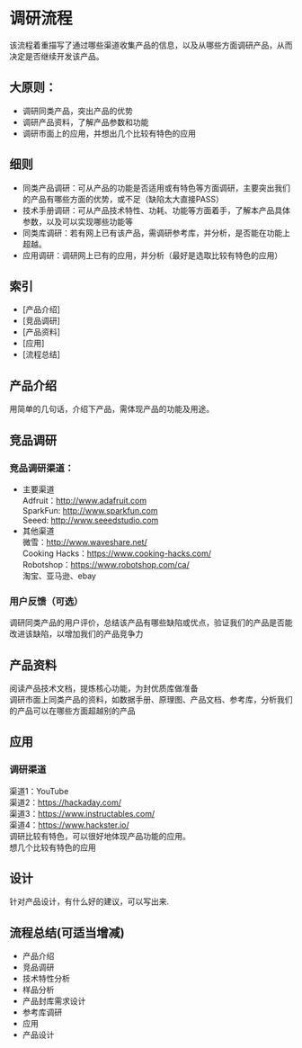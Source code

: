 # 调研流程
该流程着重描写了通过哪些渠道收集产品的信息，以及从哪些方面调研产品，从而决定是否继续开发该产品。
## 大原则：
 * 调研同类产品，突出产品的优势
 * 调研产品资料，了解产品参数和功能
 * 调研市面上的应用，并想出几个比较有特色的应用
## 细则
 * 同类产品调研：可从产品的功能是否适用或有特色等方面调研，主要突出我们的产品有哪些方面的优势，或不足（缺陷太大直接PASS）
 * 技术手册调研：可从产品技术特性、功耗、功能等方面着手，了解本产品具体参数，以及可以实现哪些功能等
 * 同类库调研：若有网上已有该产品，需调研参考库，并分析，是否能在功能上超越。
 * 应用调研：调研网上已有的应用，并分析（最好是选取比较有特色的应用）

## 索引
* [产品介绍]
* [竞品调研]
* [产品资料]
* [应用]
* [流程总结]

## 产品介绍
用简单的几句话，介绍下产品，需体现产品的功能及用途。
## 竞品调研
### 竞品调研渠道：
* 主要渠道 <br>
Adfruit：http://www.adafruit.com <br>
SparkFun: http://www.sparkfun.com <br>
Seeed: http://www.seeedstudio.com <br>
* 其他渠道 <br>
微雪：http://www.waveshare.net/<br>
Cooking Hacks：https://www.cooking-hacks.com/<br>
Robotshop：https://www.robotshop.com/ca/<br>
淘宝、亚马逊、ebay

### 用户反馈（可选）
调研同类产品的用户评价，总结该产品有哪些缺陷或优点，验证我们的产品是否能改进该缺陷，以增加我们的产品竞争力

## 产品资料
阅读产品技术文档，提炼核心功能，为封优质库做准备<br>
调研市面上同类产品的资料，如数据手册、原理图、产品文档、参考库，分析我们的产品可以在哪些方面超越别的产品<br>

## 应用
### 调研渠道
渠道1：YouTube <br>
渠道2：https://hackaday.com/ <br>
渠道3：https://www.instructables.com/ <br>
渠道4：https://www.hackster.io/ <br>
调研比较有特色，可以很好地体现产品功能的应用。<br>
想几个比较有特色的应用<br>

## 设计
针对产品设计，有什么好的建议，可以写出来.<br>

## 流程总结(可适当增减)
* 产品介绍
* 竞品调研
* 技术特性分析
* 样品分析
* 产品封库需求设计
* 参考库调研
* 应用
* 产品设计